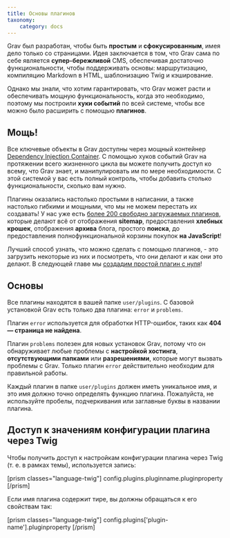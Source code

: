 ```yaml
---
title: Основы плагинов
taxonomy:
    category: docs
---
```


Grav был разработан, чтобы быть **простым** и **сфокусированным**, имея дело только со страницами. Идея заключается в том, что Grav сама по себе является **супер-бережливой** CMS, обеспечивая достаточно функциональности, чтобы поддерживать основы: маршрутизацию, компиляцию Markdown в HTML, шаблонизацию Twig и кэширование.

Однако мы знали, что хотим гарантировать, что Grav может расти и обеспечивать мощную функциональность, когда это необходимо, поэтому мы построили **хуки событий** по всей системе, чтобы все можно было расширить с помощью **плагинов**.

## Мощь!

Все ключевые объекты в Grav доступны через мощный контейнер [Dependency Injection Container](http://en.wikipedia.org/wiki/Dependency_injection). С помощью хуков событий Grav на протяжении всего жизненного цикла вы можете получить доступ ко всему, что Grav знает, и манипулировать им по мере необходимости.  С этой системой у вас есть полный контроль, чтобы добавить столько функциональности, сколько вам нужно.

Плагины оказались настолько простыми в написании, а также настолько гибкими и мощными, что мы не можем перестать их создавать! У нас уже есть [более 200 свободно загружаемых плагинов](https://getgrav.org/downloads/plugins#extras), которые делают всё от отображения **sitemap**, предоставления **хлебных крошек**, отображения **архива** блога, простого **поиска**, до предоставления полнофункциональной корзины покупок **на JavaScript**!

Лучший способ узнать, что можно сделать с помощью плагинов, - это загрузить некоторые из них и посмотреть, что они делают и как они это делают. В следующей главе мы [создадим простой плагин с нуля](../plugin-tutorial)!

## Основы

Все плагины находятся в вашей папке `user/plugins`.  С базовой установкой Grav есть только два плагина: `error` и `problems`.

Плагин `error` используется для обработки HTTP-ошибок, таких как **404 — страница не найдена**.

Плагин `problems` полезен для новых установок Grav, потому что он обнаруживает любые проблемы с **настройкой хостинга**, **отсутствующими папками** или **разрешениями**, которые могут вызвать проблемы с Grav. Только плагин `error` действительно необходим для правильной работы.

Каждый плагин в папке `user/plugins` должен иметь уникальное имя, и это имя должно точно определять функцию плагина. Пожалуйста, не используйте пробелы, подчеркивания или заглавные буквы в названии плагина.

## Доступ к значениям конфигурации плагина через Twig

Чтобы получить доступ к настройкам конфигурации плагина через Twig (т. е. в рамках темы), используется запись:

[prism classes="language-twig"]
config.plugins.pluginname.pluginproperty
[/prism]

Если имя плагина содержит тире, вы должны обращаться к его свойствам так:

[prism classes="language-twig"]
config.plugins['plugin-name'].pluginproperty
[/prism]
